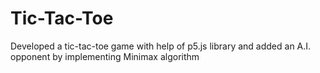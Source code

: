 # Tic-Tac-Toe
Developed a tic-tac-toe game with help of p5.js library and added an A.I. opponent by implementing Minimax algorithm
